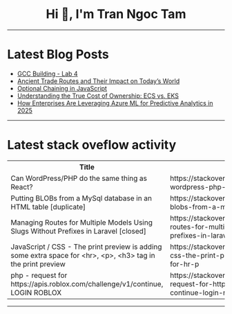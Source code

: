 <h1 align="center">Hi 👋, I'm Tran Ngoc Tam</h1>

---

# Latest Blog Posts 
<!-- BLOG-POST-LIST:START -->
- [GCC Building - Lab 4](https://dev.to/jurozaw/gcc-building-lab-4-1892)
- [Ancient Trade Routes and Their Impact on Today’s World](https://dev.to/snehasingh0212/ancient-trade-routes-and-their-impact-on-todays-world-1ncd)
- [Optional Chaining in JavaScript](https://dev.to/arsalanmeee/optional-chaining-in-javascript-34kj)
- [Understanding the True Cost of Ownership: ECS vs. EKS](https://dev.to/aws-builders/understanding-the-true-cost-of-ownership-ecs-vs-eks-2l0)
- [How Enterprises Are Leveraging Azure ML for Predictive Analytics in 2025](https://dev.to/vikas76/how-enterprises-are-leveraging-azure-ml-for-predictive-analytics-in-2025-2kj1)
<!-- BLOG-POST-LIST:END -->

---

# Latest stack oveflow activity
<table>
  <tr><th>Title</th><th>Link</th></tr>
  <!-- STACKOVERFLOW:START --><tr><td>Can WordPress/PHP do the same thing as React?</td><td>https://stackoverflow.com/questions/79479550/can-wordpress-php-do-the-same-thing-as-react</td></tr><tr><td>Putting BLOBs from a MySql database in an HTML table [duplicate]</td><td>https://stackoverflow.com/questions/79479434/putting-blobs-from-a-mysql-database-in-an-html-table</td></tr><tr><td>Managing Routes for Multiple Models Using Slugs Without Prefixes in Laravel [closed]</td><td>https://stackoverflow.com/questions/79479344/managing-routes-for-multiple-models-using-slugs-without-prefixes-in-laravel</td></tr><tr><td>JavaScript / CSS - The print preview is adding some extra space for &lt;hr&gt;, &lt;p&gt;, &lt;h3&gt; tag in the print preview</td><td>https://stackoverflow.com/questions/79479339/javascript-css-the-print-preview-is-adding-some-extra-space-for-hr-p</td></tr><tr><td>php - request for https://apis.roblox.com/challenge/v1/continue, LOGIN ROBLOX</td><td>https://stackoverflow.com/questions/79479124/php-request-for-https-apis-roblox-com-challenge-v1-continue-login-roblox</td></tr><!-- STACKOVERFLOW:END -->
</table>

---


